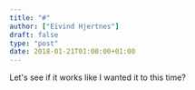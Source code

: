```yaml
---
title: "#"
author: ["Eivind Hjertnes"]
draft: false
type: "post"
date: 2018-01-21T01:00:00+01:00
---
```


Let's see if it works like I wanted it to this time?
